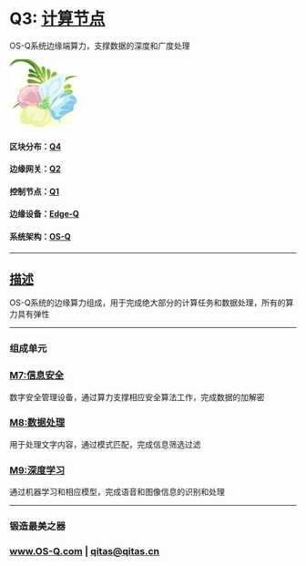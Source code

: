 ﻿# Q3: [计算节点](https://github.com/OS-Q/Q3) 

OS-Q系统边缘端算力，支撑数据的深度和广度处理

[![sites](OS-Q/OS-Q.png)](http://www.OS-Q.com)

#### 区块分布：[Q4](https://github.com/OS-Q/Q4)

#### 边缘网关：[Q2](https://github.com/OS-Q/Q2)

#### 控制节点：[Q1](https://github.com/OS-Q/Q1)

#### 边缘设备：[Edge-Q](https://github.com/OS-Q/Edge-Q)

#### 系统架构：[OS-Q](https://github.com/OS-Q/OS-Q)

---

## [描述](https://github.com/OS-Q/Q3/wiki) 

OS-Q系统的边缘算力组成，用于完成绝大部分的计算任务和数据处理，所有的算力具有弹性

---

### 组成单元

### [M7:信息安全](https://github.com/OS-Q/M7)

数字安全管理设备，通过算力支撑相应安全算法工作，完成数据的加解密
 
### [M8:数据处理](https://github.com/OS-Q/M8) 

用于处理文字内容，通过模式匹配，完成信息筛选过滤

### [M9:深度学习](https://github.com/OS-Q/M9)

通过机器学习和相应模型，完成语音和图像信息的识别和处理

---

###  锻造最美之器

###  www.OS-Q.com     |    qitas@qitas.cn
